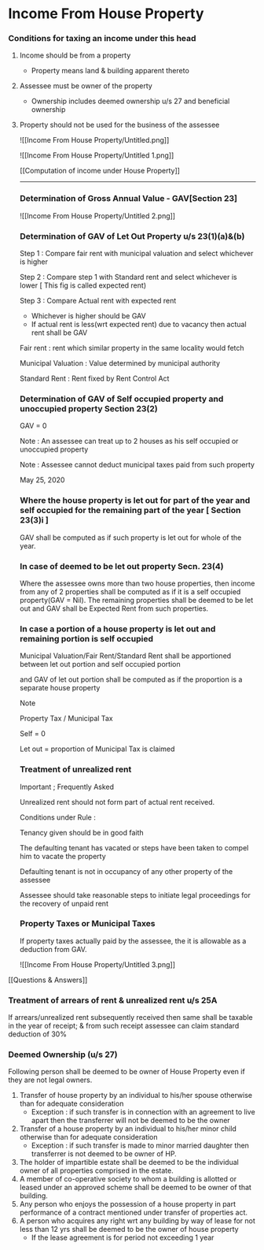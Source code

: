 # Income From House Property

### Conditions for taxing an income under this head

1. Income should be from a property
    - Property means land & building apparent thereto
2. Assessee must be owner of the property
    - Ownership includes deemed ownership u/s 27 and beneficial ownership
3. Property should not be used for the business of the assessee

    ![[Income From House Property/Untitled.png]]

    ![[Income From House Property/Untitled 1.png]]

    [[Computation of income under House Property]]

    ---

    ### Determination of Gross Annual Value - GAV[Section 23]

    ![[Income From House Property/Untitled 2.png]]

    ### Determination of GAV of Let Out Property u/s 23(1)(a)&(b)

    Step 1 : Compare fair rent with municipal valuation and select whichever is higher

    Step 2 : Compare step 1 with Standard rent and select whichever is lower [ This fig is called expected rent)

    Step 3 : Compare Actual rent with expected rent

    - Whichever is higher should be GAV
    - If actual rent is less(wrt expected rent) due to vacancy then actual rent shall be GAV

    Fair rent : rent which similar property in the same locality would fetch

    Municipal Valuation : Value determined by municipal authority

    Standard Rent : Rent fixed by Rent Control Act 

    ### Determination of GAV of Self occupied property and unoccupied property Section 23(2)

    GAV = 0

    Note : An assessee can treat up to 2 houses as his self occupied or unoccupied property

    Note : Assessee cannot deduct municipal taxes paid from such property

    May 25, 2020 

    ### Where the house property is let out for part of the year and self occupied for the remaining part of the year [ Section 23(3)i ]

    GAV shall be computed as if such property is let out for whole of the year.

    ### In case of deemed to be let out property Secn. 23(4)

    Where the assessee owns more than two house properties, then income from any of 2 properties shall be computed as if it is a self occupied property(GAV = Nil). The remaining properties shall be deemed to be let out and GAV shall be Expected Rent from such properties.

    ### In case a portion of a house property is let out and remaining portion is self occupied

    Municipal Valuation/Fair Rent/Standard Rent shall be apportioned between let out portion and self occupied portion

    and GAV of let out portion shall be computed as if the proportion is a separate house property 

    Note 

    Property Tax / Municipal Tax

    Self = 0

    Let out = proportion of Municipal Tax is claimed

    ### Treatment of unrealized rent

    Important ; Frequently Asked

    Unrealized rent should not form part of actual rent received.

    Conditions under Rule :

    Tenancy given should be in good faith 

    The defaulting tenant has vacated or steps have been taken to compel him to vacate the property

    Defaulting tenant is not in occupancy of any other property of the assessee

    Assessee should take reasonable steps to initiate legal proceedings for the recovery of unpaid rent 

    ### Property Taxes or Municipal Taxes

    If property taxes actually paid by the assessee, the it is allowable as a deduction from GAV.

    ![[Income From House Property/Untitled 3.png]]

[[Questions & Answers]]

### Treatment of arrears of rent & unrealized rent u/s 25A

If arrears/unrealized rent subsequently received then same shall be taxable in the year of receipt; & from such receipt assessee can claim standard deduction of 30%

### Deemed Ownership (u/s 27)

Following person shall be deemed to be owner of House Property even if they are not legal owners.

1. Transfer of house property by an individual to his/her spouse otherwise than for adequate consideration 
    - Exception : if such transfer is in connection with an agreement to live apart then the transferrer will not be deemed to be the owner
2. Transfer of a house property by an individual to his/her minor child otherwise than for adequate consideration
    - Exception : if such transfer is made to  minor married daughter then transferrer is not deemed to be owner of HP.
3. The holder of impartible estate shall be deemed to be the individual owner of all properties comprised in the estate.
4. A member of co-operative society to whom a building is allotted or leased under an approved scheme shall be deemed to be owner of that building.
5. Any person who enjoys the possession of a house property in part performance of a contract mentioned under transfer of properties act.
6. A person who acquires any right wrt any building by way of lease for not less than 12 yrs shall be deemed to be the owner of house property
    - If the lease agreement is for period not exceeding 1 year